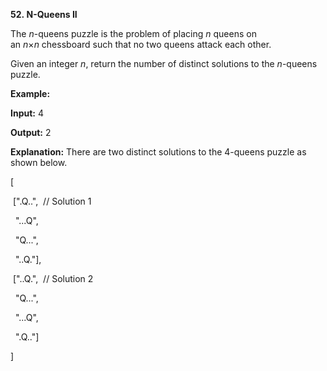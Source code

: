 **52. N-Queens II**


The _n_-queens puzzle is the problem of placing _n_ queens on an _n_×_n_ chessboard such that no two queens attack each other.

Given an integer _n_, return the number of distinct solutions to the _n_-queens puzzle.

**Example:**

**Input:** 4

**Output:** 2

**Explanation:** There are two distinct solutions to the 4-queens puzzle as shown below.

[

 [".Q..",  // Solution 1

  "...Q",

  "Q...",

  "..Q."],

 ["..Q.",  // Solution 2

  "Q...",

  "...Q",

  ".Q.."]

]
